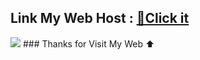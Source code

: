 ## Link My Web Host : [🔗Click it](https://ahmadsyaifuddin-99.github.io) 
<img src="https://github.com/ahmadsyaifuddin-99/ahmadsyaifuddin-99.github.io/assets/77381720/54d3fd40-cc65-4ca4-81ab-6e365e0cc68a">
### Thanks for Visit My Web ⬆️
